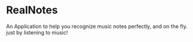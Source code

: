 # RealNotes
An Application to help you recognize music notes perfectly, and on the fly. just by listening to music!
